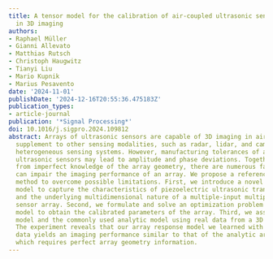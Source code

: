 ```yaml
---
title: A tensor model for the calibration of air-coupled ultrasonic sensor arrays
  in 3D imaging
authors:
- Raphael Müller
- Gianni Allevato
- Matthias Rutsch
- Christoph Haugwitz
- Tianyi Liu
- Mario Kupnik
- Marius Pesavento
date: '2024-11-01'
publishDate: '2024-12-16T20:55:36.475183Z'
publication_types:
- article-journal
publication: '*Signal Processing*'
doi: 10.1016/j.sigpro.2024.109812
abstract: Arrays of ultrasonic sensors are capable of 3D imaging in air and an affordable
  supplement to other sensing modalities, such as radar, lidar, and camera, i.e.in
  heterogeneous sensing systems. However, manufacturing tolerances of air-coupled
  ultrasonic sensors may lead to amplitude and phase deviations. Together with artifacts
  from imperfect knowledge of the array geometry, there are numerous factors that
  can impair the imaging performance of an array. We propose a reference-based calibration
  method to overcome possible limitations. First, we introduce a novel tensor signal
  model to capture the characteristics of piezoelectric ultrasonic transducers (PUTs)
  and the underlying multidimensional nature of a multiple-input multiple-output (MIMO)
  sensor array. Second, we formulate and solve an optimization problem based on this
  model to obtain the calibrated parameters of the array. Third, we assess both our
  model and the commonly used analytic model using real data from a 3D imaging experiment.
  The experiment reveals that our array response model we learned with calibration
  data yields an imaging performance similar to that of the analytic array model,
  which requires perfect array geometry information.
---
```

